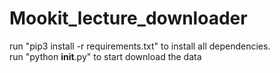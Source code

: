 # Mookit_lecture_downloader
run "pip3 install -r requirements.txt" to install all dependencies.<br>
run "python __init__.py" to start download the data
